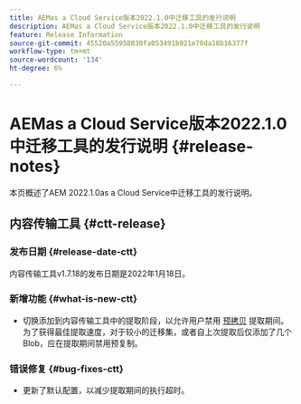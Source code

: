 ```yaml
---
title: AEMas a Cloud Service版本2022.1.0中迁移工具的发行说明
description: AEMas a Cloud Service版本2022.1.0中迁移工具的发行说明
feature: Release Information
source-git-commit: 45520a55958030fa053491b921e70da18b16377f
workflow-type: tm+mt
source-wordcount: '134'
ht-degree: 6%

---
```



# AEMas a Cloud Service版本2022.1.0中迁移工具的发行说明 {#release-notes}

本页概述了AEM 2022.1.0as a Cloud Service中迁移工具的发行说明。

## 内容传输工具 {#ctt-release}

### 发布日期 {#release-date-ctt}

内容传输工具v1.7.18的发布日期是2022年1月18日。

### 新增功能 {#what-is-new-ctt}

* 切换添加到内容传输工具中的提取阶段，以允许用户禁用 [预拷贝](https://experienceleague.adobe.com/docs/experience-manager-cloud-service/moving/cloud-migration/content-transfer-tool/handling-large-content-repositories.html?lang=en) 提取期间。 为了获得最佳提取速度，对于较小的迁移集，或者自上次提取后仅添加了几个Blob，应在提取期间禁用预复制。

### 错误修复 {#bug-fixes-ctt}

* 更新了默认配置，以减少提取期间的执行超时。

